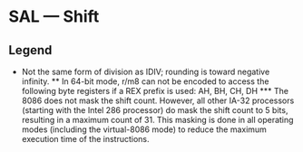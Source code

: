 # SAL — Shift

## Legend

* Not the same form of division as IDIV; rounding is toward negative infinity.
** In 64-bit mode, r/m8 can not be encoded to access the following byte registers if a REX prefix is used: AH, BH, CH, DH
*** The 8086 does not mask the shift count. However, all other IA-32 processors (starting with the Intel 286 processor)
do mask the shift count to 5 bits, resulting in a maximum count of 31. This masking is done in all operating modes
(including the virtual-8086 mode) to reduce the maximum execution time of the instructions.